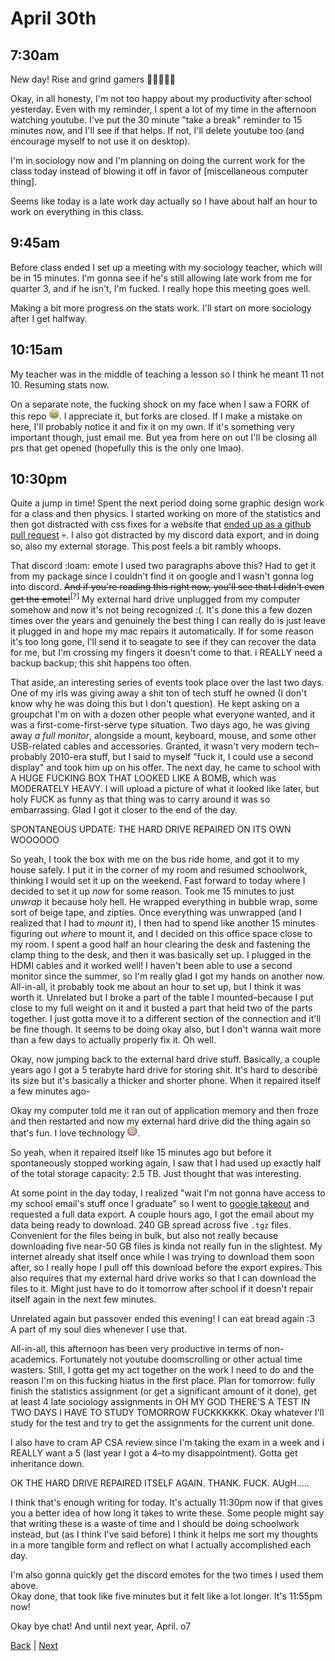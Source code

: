 # April 30th

## 7:30am
New day! Rise and grind gamers 💪💪💪💪💪

Okay, in all honesty, I'm not too happy about my productivity after school yesterday. Even with my reminder, I spent a lot of my time in the afternoon watching youtube. I've put the 30 minute "take a break" reminder to 15 minutes now, and I'll see if that helps. If not, I'll delete youtube too (and encourage myself to not use it on desktop).

I'm in sociology now and I'm planning on doing the current work for the class today instead of blowing it off in favor of \[miscellaneous computer thing\].

Seems like today is a late work day actually so I have about half an hour to work on everything in this class.

## 9:45am
Before class ended I set up a meeting with my sociology teacher, which will be in 15 minutes. I'm gonna see if he's still allowing late work from me for quarter 3, and if he isn't, I'm fucked. I really hope this meeting goes well.

Making a bit more progress on the stats work. I'll start on more sociology after I get halfway.

## 10:15am
My teacher was in the middle of teaching a lesson so I think he meant 11 not 10. Resuming stats now.

On a separate note, the fucking shock on my face when I saw a FORK of this repo <img alt="loam" width="16px" height="16px" src="./../assets/emotes/loam.png">. I appreciate it, but forks are closed. If I make a mistake on here, I'll probably notice it and fix it on my own. If it's something very important though, just email me. But yea from here on out I'll be closing all prs that get opened (hopefully this is the only one lmao).


## 10:30pm
Quite a jump in time! Spent the next period doing some graphic design work for a class and then physics. I started working on more of the statistics and then got distracted with css fixes for a website that [ended up as a github pull request](https://github.com/peterhanania/Discord-Package/pull/143) 💀. I also got distracted by my discord data export, and in doing so, also my external storage. This post feels a bit rambly whoops.

That discord :loam: emote I used two paragraphs above this? Had to get it from my package since I couldn't find it on google and I wasn't gonna log into discord. ~~And if you're reading this right now, you'll see that I didn't even get the emote!~~<sup title="yeah ended up getting those right before committing these changes. might host them on this repo in an assets folder but we'll see. okay I put them in a folder yippee">[?]</sup> My external hard drive unplugged from my computer somehow and now it's not being recognized :(. It's done this a few dozen times over the years and genuinely the best thing I can really do is just leave it plugged in and hope my mac repairs it automatically. If for some reason it's too long gone, I'll send it to seagate to see if they can recover the data for me, but I'm crossing my fingers it doesn't come to that. i REALLY need a backup backup; this shit happens too often.

That aside, an interesting series of events took place over the last two days. One of my irls was giving away a shit ton of tech stuff he owned (I don't know why he was doing this but I don't question). He kept asking on a groupchat I'm on with a dozen other people what everyone wanted, and it was a first-come-first-serve type situation. Two days ago, he was giving away _a full monitor_, alongside a mount, keyboard, mouse, and some other USB-related cables and accessories. Granted, it wasn't very modern tech–probably 2010-era stuff, but I said to myself "fuck it, I could use a second display" and took him up on his offer. The next day, he came to school with A HUGE FUCKING BOX THAT LOOKED LIKE A BOMB, which was MODERATELY HEAVY. I will upload a picture of what it looked like later, but holy FUCK as funny as that thing was to carry around it was so embarrassing. Glad I got it closer to the end of the day.

SPONTANEOUS UPDATE: THE HARD DRIVE REPAIRED ON ITS OWN WOOOOOO

So yeah, I took the box with me on the bus ride home, and got it to my house safely. I put it in the corner of my room and resumed schoolwork, thinking I would set it up on the weekend. Fast forward to today where I decided to set it up _now_ for some reason. Took me 15 minutes to just _unwrap_ it because holy hell. He wrapped everything in bubble wrap, some sort of beige tape, and zipties. Once everything was unwrapped (and I realized that I had to _mount_ it), I then had to spend like another 15 minutes figuring out _where_ to mount it, and I decided on this office space close to my room. I spent a good half an hour clearing the desk and fastening the clamp thing to the desk, and then it was basically set up. I plugged in the HDMI cables and it worked well! I haven't been able to use a second monitor since the summer, so I'm really glad I got my hands on another now.  
All-in-all, it probably took me about an hour to set up, but I think it was worth it. Unrelated but I broke a part of the table I mounted–because I put close to my full weight on it and it busted a part that held two of the parts together. I just gotta move it to a different section of the connection and it'll be fine though. It seems to be doing okay also, but I don't wanna wait more than a few days to actually properly fix it. Oh well.

Okay, now jumping back to the external hard drive stuff. Basically, a couple years ago I got a 5 terabyte hard drive for storing shit. It's hard to describe its size but it's basically a thicker and shorter phone. When it repaired itself a few minutes ago-

Okay my computer told me it ran out of application memory and then froze and then restarted and now my external hard drive did the thing again so that's fun. I love technology <img alt="grinn" width="16px" height="16px" src="./../assets/emotes/grinn.png">.

So yeah, when it repaired itself like 15 minutes ago but before it spontaneously stopped working again, I saw that I had used up exactly half of the total storage capacity: 2.5 TB. Just thought that was interesting.

At some point in the day today, I realized "wait I'm not gonna have access to my school email's stuff once I graduate" so I went to [google takeout](https://takeout.google.com) and requested a full data export. A couple hours ago, I got the email about my data being ready to download. 240 GB spread across five `.tgz` files. Convenient for the files being in bulk, but also not really because downloading five near-50 GB files is kinda not really fun in the slightest. My internet already shat itself once while I was trying to download them soon after, so I really hope I pull off this download before the export expires. This also requires that my external hard drive works so that I can download the files to it. Might just have to do it tomorrow after school if it doesn't repair itself again in the next few minutes.

Unrelated again but passover ended this evening! I can eat bread again :3  
A part of my soul dies whenever I use that.

All-in-all, this afternoon has been very productive in terms of non-academics. Fortunately not youtube doomscrolling or other actual time wasters. Still, I gotta get my act together on the work I need to do and the reason I'm on this fucking hiatus in the first place. Plan for tomorrow: fully finish the statistics assignment (or get a significant amount of it done), get at least 4 late sociology assignments in OH MY GOD THERE'S A TEST IN TWO DAYS I HAVE TO STUDY TOMORROW FUCKKKKKK. Okay whatever I'll study for the test and try to get the assignments for the current unit done.

I also have to cram AP CSA review since I'm taking the exam in a week and i REALLY want a 5 (last year I got a 4–to my disappointment). Gotta get inheritance down.

OK THE HARD DRIVE REPAIRED ITSELF AGAIN. THANK. FUCK. AUgH.....

I think that's enough writing for today. It's actually 11:30pm now if that gives you a better idea of how long it takes to write these. Some people might say that writing these is a waste of time and I should be doing schoolwork instead, but (as I think I've said before) I think it helps me sort my thoughts in a more tangible form and reflect on what I actually accomplished each day.

I'm also gonna quickly get the discord emotes for the two times I used them above.  
Okay done, that took like five minutes but it felt like a lot longer. It's 11:55pm now!

Okay bye chat! And until next year, April. o7

[Back](./29.md) | [Next](./../may/1.md)
